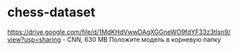 # chess-dataset
https://drive.google.com/file/d/1MdKHdVwwDAgXGGneWO9fdYF33z3tIsn9/view?usp=sharing - CNN, 630 MB
Положите модель в корневую папку
